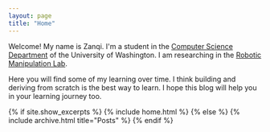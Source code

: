 ```yaml
---
layout: page
title: "Home"
---
```


Welcome! My name is Zanqi. I'm a student in the [Computer Science Department](https://www.cs.washington.edu/) of the University of Washington. I am researching in the [Robotic Manipulation Lab](https://robotic-manipulation.sciencehub.uw.edu/).

Here you will find some of my learning over time. I think building and deriving from scratch is the best way to learn. I hope this blog will help you in your learning journey too.

{% if site.show_excerpts %}
  {% include home.html %}
{% else %}
  {% include archive.html title="Posts" %}
{% endif %}
